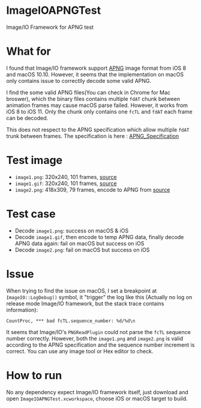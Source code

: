 # ImageIOAPNGTest
Image/IO Framework for APNG test

# What for

I found that Image/IO framework support [APNG](https://en.wikipedia.org/wiki/APNG) image format from iOS 8 and macOS 10.10. However, it seems that the implementation on macOS only contains issue to correctlly decode some valid APNG. 

I find the some valid APNG files(You can check in Chrome for Mac broswer), which the binary files contains multiple `fdAT` chunk between animation frames may cause macOS parse failed. However, it works from iOS 8 to iOS 11. Only the chunk only contains one `fcTL` and `fdAT` each frame can be decoded. 

This does not respect to the APNG specification which allow multiple `fdAT` trunk between frames. The specification is here : [APNG_Specification](https://wiki.mozilla.org/APNG_Specification)

# Test image

+ `image1.png`: 320x240, 101 frames, [source](http://littlesvr.ca/apng/images/GenevaDrive.png)
+ `image1.gif`: 320x240, 101 frames, [source](http://littlesvr.ca/apng/images/GenevaDrive.gif)
+ `image2.png`: 418x309, 79 frames, encode to APNG from [source](http://assets.sbnation.com/assets/2512203/dogflops.gif)

# Test case

+ Decode `image1.png`: success on macOS & iOS
+ Decode `image1.gif`, then encode to temp APNG data, finally decode APNG data again: fail on macOS but success on iOS
+ Decode `image2.png`: fail on macOS but success on iOS

# Issue

When trying to find the issue on macOS, I set a breakpoint at `ImageIO::LogDebug()` symbol, it "trigger" the log like this (Actually no log on release mode Image/IO framework, but the stack trace contains information):

```
CountProc, *** bad fcTL.sequence_number: %d/%d\n
```

It seems that Image/IO's `PNGReadPlugin` could not parse the `fcTL` sequence number correctly. However, both the `image1.png` and `image2.png` is valid according to the APNG specification and the sequence number increment is correct. You can use any image tool or Hex editor to check.

# How to run

No any dependency expect Image/IO framework itself, just download and open `ImageIOAPNGTest.xcworkspace`, choose iOS or macOS target to build.